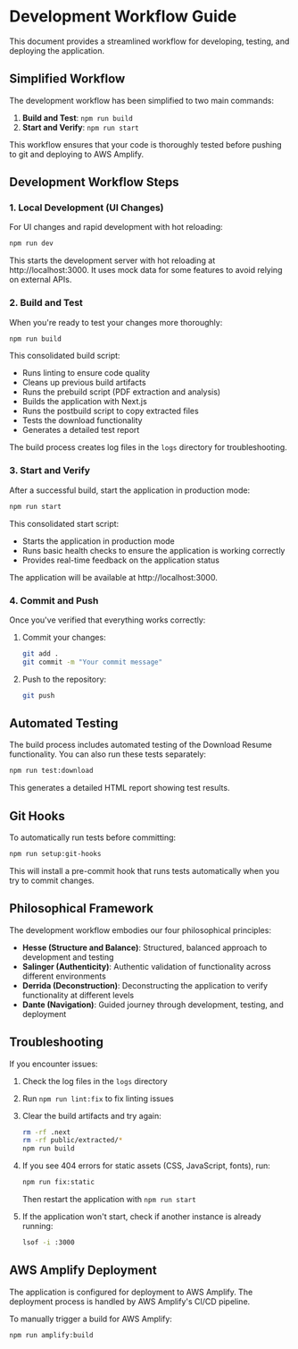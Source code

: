 # Development Workflow Guide

This document provides a streamlined workflow for developing, testing, and deploying the application.

## Simplified Workflow

The development workflow has been simplified to two main commands:

1. **Build and Test**: `npm run build`
2. **Start and Verify**: `npm run start`

This workflow ensures that your code is thoroughly tested before pushing to git and deploying to AWS Amplify.

## Development Workflow Steps

### 1. Local Development (UI Changes)

For UI changes and rapid development with hot reloading:

```bash
npm run dev
```

This starts the development server with hot reloading at http://localhost:3000. It uses mock data for some features to avoid relying on external APIs.

### 2. Build and Test

When you're ready to test your changes more thoroughly:

```bash
npm run build
```

This consolidated build script:
- Runs linting to ensure code quality
- Cleans up previous build artifacts
- Runs the prebuild script (PDF extraction and analysis)
- Builds the application with Next.js
- Runs the postbuild script to copy extracted files
- Tests the download functionality
- Generates a detailed test report

The build process creates log files in the `logs` directory for troubleshooting.

### 3. Start and Verify

After a successful build, start the application in production mode:

```bash
npm run start
```

This consolidated start script:
- Starts the application in production mode
- Runs basic health checks to ensure the application is working correctly
- Provides real-time feedback on the application status

The application will be available at http://localhost:3000.

### 4. Commit and Push

Once you've verified that everything works correctly:

1. Commit your changes:
   ```bash
   git add .
   git commit -m "Your commit message"
   ```

2. Push to the repository:
   ```bash
   git push
   ```

## Automated Testing

The build process includes automated testing of the Download Resume functionality. You can also run these tests separately:

```bash
npm run test:download
```

This generates a detailed HTML report showing test results.

## Git Hooks

To automatically run tests before committing:

```bash
npm run setup:git-hooks
```

This will install a pre-commit hook that runs tests automatically when you try to commit changes.

## Philosophical Framework

The development workflow embodies our four philosophical principles:

- **Hesse (Structure and Balance)**: Structured, balanced approach to development and testing
- **Salinger (Authenticity)**: Authentic validation of functionality across different environments
- **Derrida (Deconstruction)**: Deconstructing the application to verify functionality at different levels
- **Dante (Navigation)**: Guided journey through development, testing, and deployment

## Troubleshooting

If you encounter issues:

1. Check the log files in the `logs` directory
2. Run `npm run lint:fix` to fix linting issues
3. Clear the build artifacts and try again:
   ```bash
   rm -rf .next
   rm -rf public/extracted/*
   npm run build
   ```

4. If you see 404 errors for static assets (CSS, JavaScript, fonts), run:
   ```bash
   npm run fix:static
   ```
   Then restart the application with `npm run start`

5. If the application won't start, check if another instance is already running:
   ```bash
   lsof -i :3000
   ```

## AWS Amplify Deployment

The application is configured for deployment to AWS Amplify. The deployment process is handled by AWS Amplify's CI/CD pipeline.

To manually trigger a build for AWS Amplify:

```bash
npm run amplify:build
```
